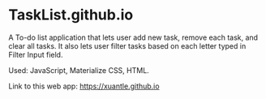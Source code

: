 # TaskList.github.io

A To-do list application that lets user add new task, remove each task, and clear all tasks. It also lets user filter tasks based on each letter typed in Filter Input field.

Used: JavaScript, Materialize CSS, HTML.

Link to this web app: https://xuantle.github.io
